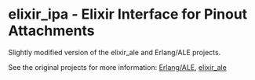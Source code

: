 # elixir_ipa - Elixir Interface for Pinout Attachments
Slightly modified version of the elixir_ale and Erlang/ALE projects.

See the original projects for more information:
[Erlang/ALE](https://github.com/esl/erlang-ale),
[elixir_ale](https://github.com/fhunleth/elixir_ale)
